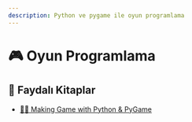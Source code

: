 ```yaml
---
description: Python ve pygame ile oyun programlama
---
```

# 🎮 Oyun Programlama

## 📗 Faydalı Kitaplar

* [👷‍♂️ Making Game with Python & PyGame](https://inventwithpython.com/makinggames.pdf)
